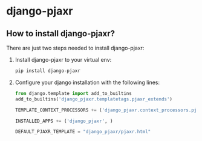 # django-pjaxr

## How to install django-pjaxr?

There are just two steps needed to install django-pjaxr:

1. Install django-pjaxr to your virtual env:

	```bash
	pip install django-pjaxr
	```

2. Configure your django installation with the following lines:

	```python
	from django.template import add_to_builtins
	add_to_builtins('django_pjaxr.templatetags.pjaxr_extends')
	
	TEMPLATE_CONTEXT_PROCESSORS += ('django_pjaxr.context_processors.pjaxr_information',)
	
	INSTALLED_APPS += ('django_pjaxr', )
	
	DEFAULT_PJAXR_TEMPLATE = "django_pjaxr/pjaxr.html"
	```
